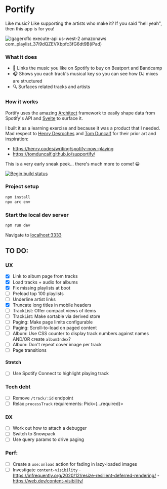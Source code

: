 
# Portify

Like music? Like supporting the artists who make it? If you said "hell yeah", then this app is for you! 

![lgagerxflc execute-api us-west-2 amazonaws com_playlist_37i9dQZEVXbpfc3fG6dt9B(iPad)](https://user-images.githubusercontent.com/21795/105782072-ac318d00-5f6b-11eb-81c3-0b50ebef0d7f.png)

### What it does
- 🥰  Links the music you like on Spotify to buy on Beatport and Bandcamp
- 🎧  Shows you each track's musical key so you can see how DJ mixes are structured
- 🔍  Surfaces related tracks and artists 

### How it works
Portify uses the amazing [Architect](https://arc.codes) framework to easily shape data from Spotify's API and [Svelte](https://svelte.dev/) to surface it.

I built it as a learning exercise and because it was a product that I needed. Mad respect to [Henry Desroches](https://twitter.com/xdesro) and [Tom Duncalf](https://twitter.com/tomduncalf) for their prior art and inspiration:
- https://henry.codes/writing/spotify-now-playing
- https://tomduncalf.github.io/supportify/

This is a very early sneak peek... there's much more to come! 😀

[![Begin build status](https://buildstatus.begin.app/pie-lb1/status.svg)](https://begin.com)

### Project setup

```sh
npm install
npx arc env
```

### Start the local dev server

```sh
npm run dev
```

Navigate to [localhost:3333](http://localhost:3333)

## TO DO:

### UX
- [x] Link to album page from tracks
- [x] Load tracks + audio for albums
- [x] Fix missing playlists at boot
- [ ] Preload top 100 playlists
- [ ] Underline artist links
- [x] Truncate long titles in mobile headers
- [ ] TrackList: Offer compact views of items
- [ ] TrackList: Make sortable via derived store
- [ ] Paging: Make page limits configurable
- [ ] Paging: Scroll-to-load on paged content
- [ ] Album: Use CSS counter to display track numbers against names AND/OR create `albumIndex`?
- [ ] Album: Don't repeat cover image per track
- [ ] Page transitions

#### Stretch
- [ ] Use Spotify Connect to highlight playing track

### Tech debt
- [ ] Remove `/track/:id` endpoint
- [ ] Relax `processTrack` requirements: Pick<{...required}>

### DX        
- [ ] Work out how to attach a debugger
- [ ] Switch to Snowpack
- [ ] Use query params to drive paging

### Perf:
- [ ] Create a `use:onload` action for fading in lazy-loaded images
- [ ] Investigate `content-visibility`
        - https://infrequently.org/2020/12/resize-resilient-deferred-rendering/
        - https://web.dev/content-visibility/
